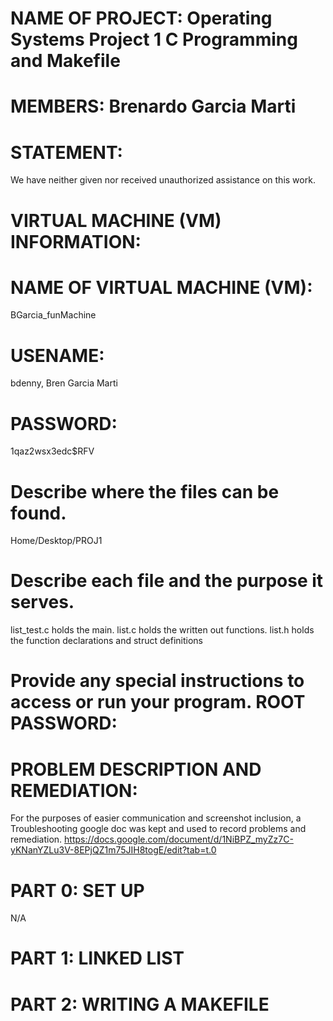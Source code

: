 NAME OF PROJECT: Operating Systems Project 1
C Programming and Makefile
================

MEMBERS: Brenardo Garcia Marti
========

STATEMENT:
==========
We have neither given nor received unauthorized assistance on this work.

VIRTUAL MACHINE (VM) INFORMATION:
=================================

NAME OF VIRTUAL MACHINE (VM):
==========
BGarcia_funMachine

USENAME:  
==========
bdenny, Bren Garcia Marti

PASSWORD: 
========== 
1qaz2wsx3edc$RFV

Describe where the files can be found.
==========
Home/Desktop/PROJ1

Describe each file and the purpose it serves.
==========
list_test.c holds the main. list.c holds the written out functions. list.h holds the function declarations and struct definitions

Provide any special instructions to access or run your program.
ROOT PASSWORD:
==============

PROBLEM DESCRIPTION AND REMEDIATION:
====================================
For the purposes of easier communication and screenshot inclusion, a Troubleshooting google doc was kept and used to record problems and remediation.
https://docs.google.com/document/d/1NiBPZ_myZz7C-yKNanYZLu3V-8EPjQZ1m75JIH8togE/edit?tab=t.0

  PART 0: SET UP
  ==============
  N/A
  
  PART 1: LINKED LIST
  ===================
  
  PART 2: WRITING A MAKEFILE
  ===========================
  
